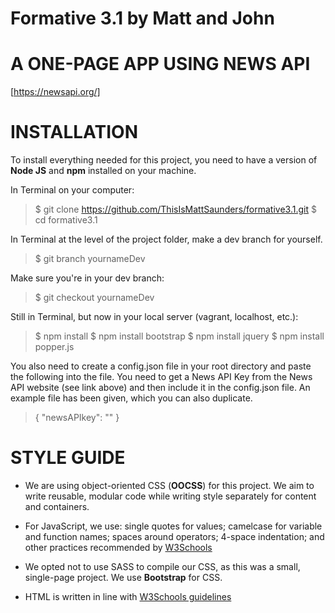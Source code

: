 # Formative 3.1 by Matt and John

# A ONE-PAGE APP USING NEWS API

[https://newsapi.org/]

# INSTALLATION

To install everything needed for this project, you need to have a version of **Node JS** and **npm** installed on your machine.

In Terminal on your computer:
>$ git clone https://github.com/ThisIsMattSaunders/formative3.1.git
$ cd formative3.1

In Terminal at the level of the project folder, make a dev branch for yourself.
>$ git branch yournameDev

Make sure you're in your dev branch:
>$ git checkout yournameDev

Still in Terminal, but now in your local server (vagrant, localhost, etc.):
>$ npm install
$ npm install bootstrap
$ npm install jquery
$ npm install popper.js

You also need to create a config.json file in your root directory and paste the following into the file. You need to get a News API Key from the News API website (see link above) and then include it in the config.json file.
An example file has been given, which you can also duplicate.

>{
  "newsAPIkey": ""
}

# STYLE GUIDE

- We are using object-oriented CSS (**OOCSS**) for this project. We aim to write reusable, modular code while writing style separately for content and containers.

- For JavaScript, we use: single quotes for values; camelcase for variable and function names; spaces around operators; 4-space indentation; and other practices recommended by [W3Schools](https://www.w3schools.com/js/js_conventions.asp)

- We opted not to use SASS to compile our CSS, as this was a small, single-page project. We use **Bootstrap** for CSS.

- HTML is written in line with [W3Schools guidelines](https://www.w3schools.com/html/html5_syntax.asp)
